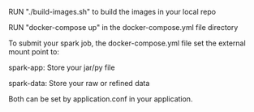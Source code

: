 RUN "./build-images.sh" to build the images in your local repo

RUN "docker-compose up" in the docker-compose.yml file directory

To submit your spark job, the docker-compose.yml file set the external mount point to:

spark-app: Store your jar/py file

spark-data: Store your raw or refined data

Both can be set by application.conf in your application.